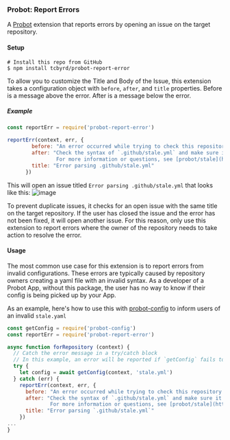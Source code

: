 ### Probot: Report Errors

A [Probot](https://probot.github.io) extension that reports errors by opening an issue on the target repository.


#### Setup

```shell
# Install this repo from GitHub
$ npm install tcbyrd/probot-report-error
```

To allow you to customize the Title and Body of the Issue, this extension takes a configuration object with `before`, `after`, and `title` properties. Before is a message above the error. After is a message below the error.

##### Example
```javascript
const reportErr = require('probot-report-error')

reportErr(context, err, {
        before: "An error occurred while trying to check this repository for stale issues.",
        after: "Check the syntax of `.github/stale.yml` and make sure it's valid.\
                For more information or questions, see [probot/stale](https://github.com/probot/stale/)",
        title: "Error parsing .github/stale.yml"
      })
```

This will open an issue titled `Error parsing .github/stale.yml` that looks like this:
![image](https://user-images.githubusercontent.com/13207348/39201388-ea1662cc-47bc-11e8-92e2-480991e803df.png)

To prevent duplicate issues, it checks for an open issue with the same title on the target repository. If the user has closed the issue and the error has not been fixed, it will open another issue. For this reason, only use this extension to report errors where the owner of the repository needs to take action to resolve the error.

#### Usage
The most common use case for this extension is to report errors from invalid configurations. These errors are typically caused by repository owners creating a yaml file with an invalid syntax. As a developer of a Probot App, without this package, the user has no way to know if their config is being picked up by your App.

As an example, here's how to use this with [probot-config](https://github.com/getsentry/probot-config) to inform users of an invalid `stale.yaml`

```javascript
const getConfig = require('probot-config')
const reportErr = require('probot-report-error')

async function forRepository (context) {
  // Catch the error message in a try/catch block
  // In this example, an error will be reported if `getConfig` fails to parse `stale.yml`
  try {
    let config = await getConfig(context, 'stale.yml')
  } catch (err) {
    reportErr(context, err, {
      before: "An error occurred while trying to check this repository for stale issues.",
      after: "Check the syntax of `.github/stale.yml` and make sure it's valid.\
              For more information or questions, see [probot/stale](https://github.com/probot/stale/)",
      title: "Error parsing `.github/stale.yml`"
    })
...
}
```
